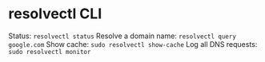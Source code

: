 # resolvectl CLI

Status: `resolvectl status`
Resolve a domain name: `resolvectl query google.com`
Show cache: `sudo resolvectl show-cache`
Log all DNS requests: `sudo resolvectl monitor`
